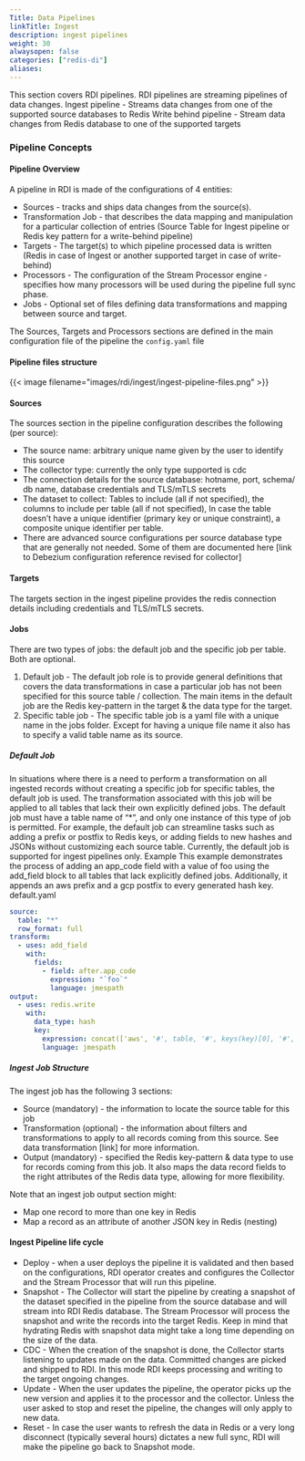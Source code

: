 ```yaml
---
Title: Data Pipelines
linkTitle: Ingest
description: ingest pipelines
weight: 30
alwaysopen: false
categories: ["redis-di"]
aliases:
---
```


This section covers RDI pipelines. RDI pipelines are streaming pipelines of data changes.
Ingest pipeline - Streams data changes from one of the supported source databases to Redis 
Write behind pipeline - Stream data changes from Redis database to one of the supported targets


### Pipeline Concepts

#### Pipeline Overview  

A pipeline in RDI is made of the configurations of 4 entities:

- Sources - tracks and ships data changes from the source(s).
- Transformation Job - that describes the data mapping and manipulation for a particular collection of entries (Source Table for Ingest pipeline or Redis key pattern  for a write-behind pipeline)
- Targets - The target(s) to which pipeline processed data is written (Redis in case of Ingest or another supported target in case of write-behind)
- Processors - The configuration of the Stream Processor engine - specifies how many processors will be used during the pipeline full sync phase.
- Jobs - Optional set of files defining data transformations and mapping between source and target.

The Sources, Targets and Processors sections are defined in the main configuration file of the pipeline the `config.yaml` file

#### Pipeline files structure

{{< image filename="images/rdi/ingest/ingest-pipeline-files.png" >}}

#### Sources

The sources section in the pipeline configuration describes the following (per source):

- The source name: arbitrary unique name given by the user to identify this source
- The collector type: currently the only type supported is cdc
- The connection details for the source database: hotname, port, schema/ db name, database credentials and TLS/mTLS secrets
- The dataset to collect: Tables to include (all if not specified), the columns to include per table (all if not specified), In case the table doesn’t have a unique identifier (primary key or unique constraint), a composite unique identifier per table. 
- There are advanced source configurations per source database type that are generally not needed. Some of them are documented here [link to Debezium configuration reference revised for collector]

#### Targets

The targets section in the ingest pipeline provides the redis connection details including credentials and TLS/mTLS secrets.


#### Jobs

There are two types of jobs: the default job and the specific job per table. Both are optional.

1. Default job - The default job role is to provide general definitions that covers the data transformations in case a particular job has not been specified for this source table / collection. The main items in the default job are the Redis key-pattern in the target & the data type for the target.
2. Specific table job - The specific table job is a yaml file with a unique name in the jobs folder. Except for having a unique file name it also has to specify a valid table name as its source.

##### Default Job

In situations where there is a need to perform a transformation on all ingested records without creating a specific job for specific tables, the default job is used. The transformation associated with this job will be applied to all tables that lack their own explicitly defined jobs. The default job must have a table name of “*”, and only one instance of this type of job is permitted.
For example, the default job can streamline tasks such as adding a prefix or postfix to Redis keys, or adding fields to new hashes and JSONs without customizing each source table.
Currently, the default job is supported for ingest pipelines only.
Example
This example demonstrates the process of adding an app_code field with a value of foo using the add_field block to all tables that lack explicitly defined jobs. Additionally, it appends an aws prefix and a gcp postfix to every generated hash key.
default.yaml

```yaml
source:
  table: "*"
  row_format: full
transform:
  - uses: add_field
    with:
      fields:
        - field: after.app_code
          expression: "`foo`"
          language: jmespath
output:
  - uses: redis.write
    with:
      data_type: hash
      key:
        expression: concat(['aws', '#', table, '#', keys(key)[0], '#', values(key)[0], '#gcp'])
        language: jmespath
```

##### Ingest Job Structure

The ingest job has the following 3 sections:

- Source (mandatory) - the information to locate the source table for this job 
- Transformation (optional) - the information about filters and transformations to apply to all records coming from this source. See data transformation [link] for more information.
- Output (mandatory) - specified the Redis key-pattern & data type to use for records coming from this job. It also maps the data record fields to the right attributes of the Redis data type, allowing for more flexibility. 

Note that an ingest job output section might:

- Map one record to more than one key in Redis
- Map a record as an attribute of another JSON key in Redis (nesting)

#### Ingest Pipeline life cycle

- Deploy - when a user deploys the pipeline it is validated and then based on the configurations, RDI operator creates and configures the Collector and the Stream Processor that will run this pipeline.
- Snapshot - The Collector will start the pipeline by creating a snapshot of the dataset specified in the pipeline from the source database and will stream into RDI Redis database. The Stream Processor will process the snapshot and write the records into the target Redis. Keep in mind that hydrating Redis with snapshot data might take a long time depending on the size of the data.
- CDC - When the creation of the snapshot is done, the Collector starts listening to updates made on the data. Committed changes are picked and shipped to RDI. In this mode RDI keeps processing and writing to the target ongoing changes. 
- Update - When the user updates the pipeline, the operator picks up the new version and applies it to the processor and the collector. Unless the user asked to stop and reset the pipeline, the changes will only apply to new data.
- Reset - In case the user wants to refresh the data in Redis or a very long disconnect (typically several hours) dictates a new full sync, RDI will make the pipeline go back to Snapshot mode. 




